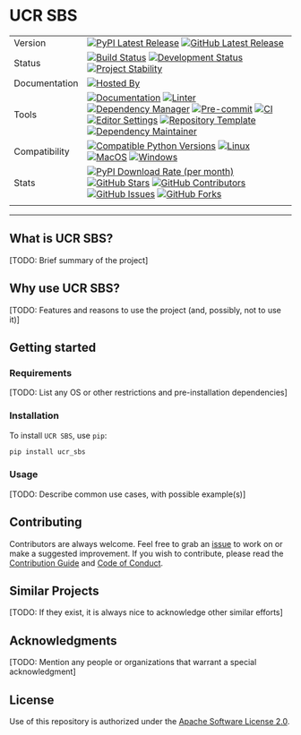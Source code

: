 # UCR SBS

| | |
| --- | --- |
| Version | [![PyPI Latest Release](https://img.shields.io/pypi/v/ucr-sbs.svg?style=for-the-badge&color=steelblue&label=PyPI&logo=PyPI&logoColor=yellow)](https://pypi.org/project/ucr-sbs/) [![GitHub Latest Release](https://img.shields.io/github/v/tag/WithPrecedent/ucr_sbs?style=for-the-badge&color=navy&label=GitHub&logo=github)](https://github.com/WithPrecedent/ucr_sbs/releases)
| Status | [![Build Status](https://img.shields.io/github/actions/workflow/status/WithPrecedent/ucr_sbs/ci.yml?branch=main&style=for-the-badge&color=cadetblue&label=Tests&logo=pytest)](https://github.com/WithPrecedent/ucr_sbs/actions/workflows/ci.yml?query=branch%3Amain) [![Development Status](https://img.shields.io/badge/Development-Active-seagreen?style=for-the-badge&logo=git)](https://www.repostatus.org/#active) [![Project Stability](https://img.shields.io/pypi/status/ucr-sbs?style=for-the-badge&logo=pypi&label=Stability&logoColor=yellow)](https://pypi.org/project/ucr_sbs/)
| Documentation | [![Hosted By](https://img.shields.io/badge/Hosted_by-Github_Pages-blue?style=for-the-badge&color=navy&logo=github)](https://WithPrecedent.github.io/ucr_sbs)
| Tools | [![Documentation](https://img.shields.io/badge/MkDocs-magenta?style=for-the-badge&color=deepskyblue&logo=markdown&labelColor=gray)](https://squidfunk.github.io/mkdocs-material/) [![Linter](https://img.shields.io/endpoint?style=for-the-badge&url=https://raw.githubusercontent.com/charliermarsh/Ruff/main/assets/badge/v2.json)](https://github.com/astral-sh/Ruff) [![Dependency Manager](https://img.shields.io/badge/PDM-mediumpurple?style=for-the-badge&logo=pdm&labelColor=gray)](https://PDM.fming.dev) [![Pre-commit](https://img.shields.io/badge/pre--commit-darkolivegreen?style=for-the-badge&logo=pre-commit&logoColor=white&labelColor=gray)](https://github.com/TezRomacH/python-package-template/blob/master/.pre-commit-config.yaml) [![CI](https://img.shields.io/badge/GitHub_Actions-navy?style=for-the-badge&logo=githubactions&labelColor=gray&logoColor=white)](https://github.com/features/actions) [![Editor Settings](https://img.shields.io/badge/Editor_Config-paleturquoise?style=for-the-badge&logo=editorconfig&labelColor=gray)](https://editorconfig.org/) [![Repository Template](https://img.shields.io/badge/snickerdoodle-bisque?style=for-the-badge&logo=cookiecutter&labelColor=gray)](https://www.github.com/WithPrecedent/ucr_sbs) [![Dependency Maintainer](https://img.shields.io/badge/dependabot-navy?style=for-the-badge&logo=dependabot&logoColor=white&labelColor=gray)](https://github.com/dependabot)
| Compatibility | [![Compatible Python Versions](https://img.shields.io/pypi/pyversions/ucr-sbs?style=for-the-badge&color=steelblue&label=Python&logo=python&logoColor=yellow)](https://pypi.python.org/pypi/ucr_sbs/) [![Linux](https://img.shields.io/badge/Linux-lightseagreen?style=for-the-badge&logo=linux&labelColor=gray&logoColor=white)](https://www.linux.org/) [![MacOS](https://img.shields.io/badge/MacOS-snow?style=for-the-badge&logo=apple&labelColor=gray)](https://www.apple.com/macos/) [![Windows](https://img.shields.io/badge/Windows-blue?style=for-the-badge&logo=warp&labelColor=gray&color=orangered)](https://www.microsoft.com/en-us/windows?r=1)
| Stats | [![PyPI Download Rate (per month)](https://img.shields.io/pypi/dm/ucr-sbs?style=for-the-badge&color=steelblue&label=Downloads%20💾&logo=pypi&logoColor=yellow)](https://pypi.org/project/ucr-sbs) [![GitHub Stars](https://img.shields.io/github/stars/WithPrecedent/ucr_sbs?style=for-the-badge&color=navy&label=Stars%20⭐&logo=github)](https://github.com/WithPrecedent/ucr_sbs/stargazers) [![GitHub Contributors](https://img.shields.io/github/contributors/WithPrecedent/ucr_sbs?style=for-the-badge&color=navy&label=Contributors%20🙋&logo=github)](https://github.com/WithPrecedent/ucr_sbs/graphs/contributors) [![GitHub Issues](https://img.shields.io/github/issues/WithPrecedent/ucr_sbs?style=for-the-badge&color=navy&label=Issues%20📘&logo=github)](https://github.com/WithPrecedent/ucr_sbs/graphs/contributors) [![GitHub Forks](https://img.shields.io/github/forks/WithPrecedent/ucr_sbs?style=for-the-badge&color=navy&label=Forks%20🍴&logo=github)](https://github.com/WithPrecedent/ucr_sbs/forks)
| | |

-----

## What is UCR SBS?

[TODO: Brief summary of the project]

## Why use UCR SBS?

[TODO: Features and reasons to use the project (and, possibly, not to use it)]

## Getting started

### Requirements

[TODO: List any OS or other restrictions and pre-installation dependencies]

### Installation

To install `UCR SBS`, use `pip`:

```sh
pip install ucr_sbs
```

### Usage

[TODO: Describe common use cases, with possible example(s)]

## Contributing

Contributors are always welcome. Feel free to grab an [issue](https://www.github.com/WithPrecedent/ucr_sbs/issues) to work on or make a suggested improvement. If you wish to contribute, please read the [Contribution Guide](https://www.github.com/WithPrecedent/ucr_sbs/contributing.md) and [Code of Conduct](https://www.github.com/WithPrecedent/ucr_sbs/code_of_conduct.md).

## Similar Projects

[TODO: If they exist, it is always nice to acknowledge other similar efforts]

## Acknowledgments

[TODO: Mention any people or organizations that warrant a special acknowledgment]

## License

Use of this repository is authorized under the [Apache Software License 2.0](https://www.github.com/WithPrecedent/ucr_sbs/blog/main/LICENSE).
